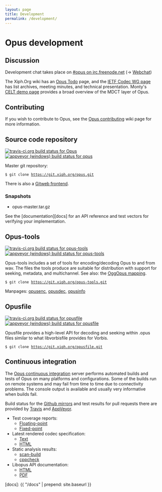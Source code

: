 ```yaml
---
layout: page
title: Development
permalink: /development/
---
```


# Opus development

## Discussion

Development chat takes place on [#opus on irc.freenode.net][irc] (&rarr; [Webchat][irc-web])

The Xiph.Org wiki has an [Opus Todo][opus-todo] page, and the [IETF Codec WG page][ietf-wg] has list archives,
meeting minutes, and technical presentation. Monty's [CELT demo page][monty-celt] provides a broad overview of
the MDCT layer of Opus.

## Contributing

If you wish to contribute to Opus, see the [Opus contributing][opus-contributing-wiki] wiki page for more information.


## Source code repository

[![travis-ci.org build status for Opus](https://travis-ci.org/xiph/opus.svg?branch=master)](https://travis-ci.org/xiph/opus)
[![appveyor (windows) build status for opus](https://ci.appveyor.com/api/projects/status/github/xiph/opus?svg=true&branch=master)](https://ci.appveyor.com/project/rillian/opus)

Master git repository:

<pre><code>$ git clone <a href="https://git.xiph.org/?p=opus.git">https://git.xiph.org/opus.git</a></code></pre>

There is also a [Gitweb frontend][git-web].

### Snapshots

-  opus-master.tar.gz

See the [documentation][docs] for an API reference and test vectors for verifying your implementation.


## Opus-tools

[![travis-ci.org build status for opus-tools](https://travis-ci.org/xiph/opus-tools.svg?branch=master)](https://travis-ci.org/xiph/opus-tools)
[![appveyor (windows) build status for opus-tools](https://ci.appveyor.com/api/projects/status/github/xiph/opus-tools?svg=true&branch=master)](https://ci.appveyor.com/project/rillian/opus-tools-enbto)

Opus-tools includes a set of tools for encoding/decoding Opus to and from wav. The files the tools produce
are suitable for distribution with support for seeking, metadata, and multichannel.
See also: the [OggOpus mapping][oggopus].

<pre><code>$ git clone <a href="https://git.xiph.org/?p=opus-tools.git">https://git.xiph.org/opus-tools.git</a></code></pre>

Manpages: [opusenc][opusenc], [opusdec][opusdec], [opusinfo][opusinfo]


## Opusfile

[![travis-ci.org build status for opusfile](https://travis-ci.org/xiph/opusfile.svg?branch=master)](https://travis-ci.org/xiph/opusfile)
[![appveyor (windows) build status for opusfile](https://ci.appveyor.com/api/projects/status/github/xiph/opusfile?svg=true&branch=master)](https://ci.appveyor.com/project/rillian/opusfile-y8nqv)

Opusfile provides a high-level API for decoding and seeking within .opus files similar to what libvorbisfile
provides for Vorbis.

<pre><code>$ git clone <a href="https://git.xiph.org/?p=opusfile.git">https://git.xiph.org/opusfile.git</a></code></pre>


## Continuous integration

The [Opus continuous integration][opus-ci] server performs automated builds and tests of Opus on many platforms
and configurations.
Some of the builds run on remote systems and may fail from time to time due to connectivity problems. The console
output is available and usually very informative when builds fail.

Build status for the [Github mirrors](https://github.com/xiph/) and test results for pull requests there are provided by
[Travis](https://travis-ci.org/) and [AppVeyor](https://appveyor.com).

<ul>
	<li>Test coverage reports:
		<ul>
			<li><a href="https://mf4.xiph.org/jenkins/job/opus-coverage/ws/coverage/index.html">Floating-point</a></li>
			<li><a href="https://mf4.xiph.org/jenkins/job/opus-coverage-fixed/ws/coverage/index.html">Fixed-point</a></li>
		</ul>
	</li>
	<li>Latest rendered codec specification:
		<ul>
			<li><a href="https://mf4.xiph.org/jenkins/view/opus/job/opus-draft/ws/doc/draft-ietf-codec-opus.txt">Text</a></li>
			<li><a href="https://mf4.xiph.org/jenkins/view/opus/job/opus-draft/ws/doc/draft-ietf-codec-opus.html">HTML</a></li>
		</ul>
	</li>
	<li>Static analysis results:
		<ul>
			<li><a href="https://mf4.xiph.org/jenkins/view/opus/job/opus-scan-build/ws/scan-build/current/index.html">scan-build</a></li>
			<li><a href="https://mf4.xiph.org/jenkins/job/opus-cppcheck/cppcheckResult">cppcheck</a></li>
		</ul>
	</li>
	<li>Libopus API documentation:
		<ul>
			<li><a href="https://mf4.xiph.org/jenkins/view/opus/job/opus/ws/doc/html/index.html">HTML</a></li>
			<li><a href="https://mf4.xiph.org/jenkins/view/opus/job/opus/ws/doc/latex/refman.pdf">PDF</a></li>
		</ul>
	</li>
</ul>

[irc]: irc://irc.freenode.net:6667/opus
[irc-web]: http://webchat.freenode.net/?channels=opus
[opus-todo]: https://wiki.xiph.org/OPUS_TODO
[ietf-wg]: http://tools.ietf.org/wg/codec/
[monty-celt]: http://people.xiph.org/~xiphmont/demo/celt/demo.html
[git-web]: https://git.xiph.org/?p=opus.git
[exp_lbr_tune-branch]: http://git.xiph.org/?p=opus.git;a=shortlog;h=refs/heads/exp_lbr_tune
[opus-master.tar.gz]: http://git.xiph.org/?p=opus.git;a=snapshot;h=HEAD;sf=tgz
[opus-exp_lbr_tune-branch.tar.gz]: http://git.xiph.org/?p=opus.git;a=snapshot;h=exp_lbr_tune;sf=tgz
[oggopus]: https://wiki.xiph.org/OggOpus
[opusenc]: https://mf4.xiph.org/jenkins/view/opus/job/opus-tools/ws/man/opusenc.html
[opusdec]: https://mf4.xiph.org/jenkins/view/opus/job/opus-tools/ws/man/opusdec.html
[opusinfo]: https://mf4.xiph.org/jenkins/view/opus/job/opus-tools/ws/man/opusinfo.html
[opus-ci]: https://mf4.xiph.org/jenkins/view/opus/
[opus-contributing-wiki]: https://wiki.xiph.org/OpusContributing
[docs]: {{ "/docs" | prepend: site.baseurl }}


